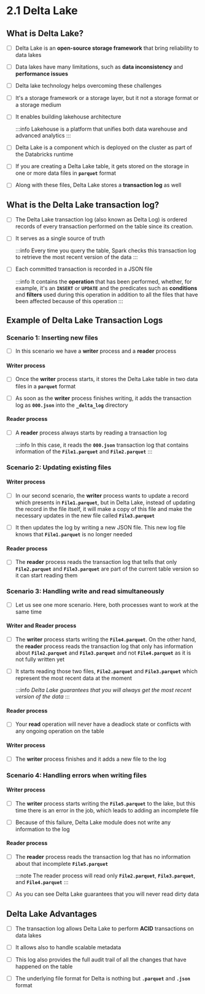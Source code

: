 # 2.1 Delta Lake

## What is Delta Lake?

- [ ] Delta Lake is an **open-source storage framework** that bring reliability to data lakes <br/>

- [ ] Data lakes have many limitations, such as **data inconsistency** and **performance issues** <br/>

- [ ] Delta lake technology helps overcoming these challenges <br/>

- [ ] It's a storage framework or a storage layer, but it not a storage format or a storage medium <br/>

- [ ] It enables building lakehouse architecture

    :::info
        Lakehouse is a platform that unifies both data warehouse and advanced analytics
    :::

- [ ] Delta Lake is a component which is deployed on the cluster as part of the Databricks runtime <br/>

- [ ] If you are creating a Delta Lake table, it gets stored on the storage in one or more data files in **`parquet`** format <br/>

- [ ] Along with these files, Delta Lake stores a **transaction log** as well <br/>

## What is the Delta Lake transaction log?

- [ ] The Delta Lake transaction log (also known as Delta Log) is ordered records of every transaction performed on the table since its creation.<br/>

- [ ] It serves as a single source of truth

    :::info
        Every time you query the table, Spark checks this transaction log to retrieve the most recent version of the data
    :::

- [ ] Each committed transaction is recorded in a JSON file

    :::info
        It contains the **operation** that has been performed, whether, for example, it's an **`INSERT`** or **`UPDATE`** and the predicates such as **conditions** and **filters** used during this operation in addition to all the files that have been affected because of this operation
    :::

## Example of Delta Lake Transaction Logs

### Scenario 1: Inserting new files

- [ ] In this scenario we have a **writer** process and a **reader** process

#### Writer process

- [ ] Once the **writer** process starts, it stores the Delta Lake table in two data files in a **`parquet`** format <br/>

- [ ] As soon as the **writer** process finishes writing, it adds the transaction log as **`000.json`** into the **`_delta_log`** directory

#### Reader process

- [ ] A **reader** process always starts by reading a transaction log

    :::info
        In this case, it reads the **`000.json`** transaction log that contains information of the **`File1.parquet`** and **`File2.parquet`** 
    :::

### Scenario 2: Updating existing files

#### Writer process
- [ ] In our second scenario, the **writer** process wants to update a record which presents in **`File1.parquet`**, but in Delta Lake, instead of updating the record in the file itself, it will make a copy of this file and make the necessary updates in the new file called **`File3.parquet`**<br/>

- [ ] It then updates the log by writing a new JSON file. This new log file knows that **`File1.parquet`** is no longer needed

#### Reader process
- [ ] The **reader** process reads the transaction log that tells that only **`File2.parquet`** and **`File3.parquet`** are part of the current table version so it can start reading them

### Scenario 3: Handling write and read simultaneously

- [ ] Let us see one more scenario. Here, both processes want to work at the same time <br/>

#### Writer and Reader process

- [ ] The **writer** process starts writing the **`File4.parquet`**. On the other hand, the **reader** process reads the transaction log that only has information about **`File2.parquet`** and **`File3.parquet`** and not **`File4.parquet`** as it is not fully written yet <br/>

- [ ] It starts reading those two files, **`File2.parquet`** and **`File3.parquet`** which represent the most recent data at the moment

    :::info
        *Delta Lake guarantees that you will always get the most recent version of the data*
    :::

#### Reader process

- [ ] Your **read** operation will never have a deadlock state or conflicts with any ongoing operation on the table <br/>

#### Writer process

- [ ] The **writer** process finishes and it adds a new file to the log

### Scenario 4: Handling errors when writing files

#### Writer process
- [ ] The **writer** process starts writing the **`File5.parquet`** to the lake, but this time there is an error in the job, which leads to adding an incomplete file <br/>

- [ ] Because of this failure, Delta Lake module does not write any information to the log <br/>

#### Reader process
- [ ] The **reader** process reads the transaction log that has no information about that incomplete **`File5.parquet`**

    :::note
        The reader process will read only **`File2.parquet`**, **`File3.parquet`**, and **`File4.parquet`**
    :::

- [ ] As you can see Delta Lake guarantees that you will never read dirty data

## Delta Lake Advantages

- [ ] The transaction log allows Delta Lake to perform **ACID** transactions on data lakes <br/>

- [ ] It allows also to handle scalable metadata <br/>

- [ ] This log also provides the full audit trail of all the changes that have happened on the table <br/>

- [ ] The underlying file format for Delta is nothing but **`.parquet`** and **`.json`** format <br/>